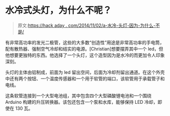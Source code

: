 # 水冷式头灯，为什么不呢？

> 原文:[https://hack aday . com/2014/11/02/a-水冷-头灯-因为-为什么-不是/](https://hackaday.com/2014/11/02/a-watercooled-headlamp-because-why-not/)

有非常高功率的发光二极管，这些的大多数“创造性”用途是非常高功率的手电筒，配有散热器、强制空气冷却和结实的电源。[Christian]想要摆弄其中一个 led，但他想要更独特的东西。他选择了一个头灯，这个造型因为是水冷的而更加令人印象深刻。

头灯的主体由铝制成，前面为 led 留出空间，后面为冷却剂留出通道。在这个外壳中还有两个按钮、一个温度传感器和一个用于软管的端口，该软管用于承载管子和电线。

这条软管连接到一个大型电池组，其中包含四个大型磷酸锂电池和一个围绕 Arduino 构建的升压转换器。该包还包含一个泵和水库，能够保持 LED 冷却，即使在 130 瓦。